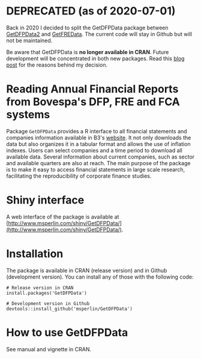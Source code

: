 # DEPRECATED (as of 2020-07-01)

Back in 2020 I decided to split the GetDFPData package between [GetDFPData2](https://github.com/msperlin/GetDFPData2) and [GetFREData](https://github.com/msperlin/GetFREData). The current code will stay in Github but will not be maintained. 

Be aware that GetDFPData is **no longer available in CRAN**. Future development will be concentrated in both new packages. Read this [blog post](https://www.msperlin.com/blog/post/2020-07-18-new_packages-getfredata-getdfpdata2/) for the reasons behind my decision.


# Reading Annual Financial Reports from Bovespa's DFP, FRE and FCA systems

Package `GetDFPData` provides a R interface to all financial statements and companies information available in B3's [website](http://www.bmfbovespa.com.br/). It not only downloads the data but also organizes it in a tabular format and allows the use of inflation indexes. Users can select companies and a time period to download all available data. Several information about current companies, such as sector and available quarters are also at reach. The main purpose of the package is to make it easy to access financial statements in large scale research, facilitating the reproducibility of corporate finance studies.

# Shiny interface

A web interface of the package is available at [http://www.msperlin.com/shiny/GetDFPData/](http://www.msperlin.com/shiny/GetDFPData/).

# Installation 

The package is available in CRAN (release version) and in Github (development version). You can install any of those with the following code:

```
# Release version in CRAN
install.packages('GetDFPData') 

# Development version in Github
devtools::install_github('msperlin/GetDFPData')
```

# How to use GetDFPData

See manual and vignette in CRAN.
